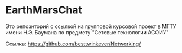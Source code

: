 # EarthMarsChat
Это репозиторий с ссылкой на групповой курсовой проект в МГТУ имени Н.Э. Баумана по предмету "Сетевые технологии АСОИУ"


Ссылка: https://github.com/besttwinkever/Networking/
